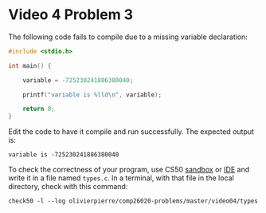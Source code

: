 # Video 4 Problem 3

The following code fails to compile due to a missing variable declaration:

```c
#include <stdio.h>

int main() {

    variable = -725230241886380040;

    printf("variable is %lld\n", variable);

    return 0;
}
```

Edit the code to have it compile and run successfully. The expected output is:
```
variable is -725230241886380040
```

To check the correctness of your program, use CS50 [sandbox](sandbox.cs50.io)
or [IDE](ide.cs50.io) and write it in a file named `types.c`. In a terminal,
with that file in the local directory, check with this command:

```shell
check50 -l --log olivierpierre/comp26020-problems/master/video04/types
```
